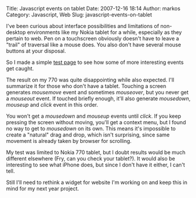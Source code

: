 Title: Javascript events on tablet
Date: 2007-12-16 18:14
Author: markos
Category: Javascript, Web
Slug: javascript-events-on-tablet

I've been curious about interface possibilities and limitations of
non-desktop environments like my Nokia tablet for a while, especially as
they pertain to web. Pen on a touchscreen obviously doesn't have to
leave a "trail" of traversal like a mouse does. You also don't have
several mouse buttons at your disposal.

So I made a simple [test
page](http://markos.gaivo.net/examples/jsenvtest.html) to see how some
of more interesting events get caught.

The result on my 770 was quite disappointing while also expected. I'll
summarize it for those who don't have a tablet. Touching a screen
generates *mousemove* event and sometimes *mouseover*, but you never get
a *mouseout* event. If touched briefly enough, it'll also generate
*mousedown*, *mouseup* and *click* event in this order.

You won't get a *mousedown* and *mouseup* events until *click*. If you
keep pressing the screen without moving, you'll get a context menu, but
I found no way to get to *mousedown* on its own. This means it's
impossible to create a "natural" drag and drop, which isn't surprising,
since same movement is already taken by browser for scrolling.

My test was limited to Nokia 770 tablet, but I doubt results would be
much different elsewhere (Fry, can you check your tablet?). It would
also be interesting to see what iPhone does, but since I don't have it
either, I can't tell.

Still I'll need to rethink a widget for website I'm working on and keep
this in mind for my next year project.

